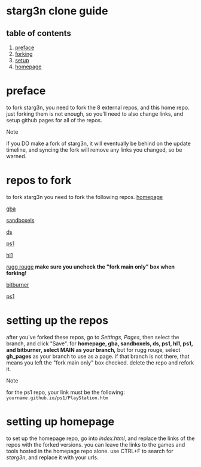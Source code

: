 # starg3n clone guide

## table of contents
1. [preface](#preface)
2. [forking](#repos-to-fork)
3. [setup](#setting-up-the-repos)
4. [homepage](#setting-up-homepage)


# preface
to fork starg3n, you need to fork the 8 external repos, and this home repo. just forking them is not enough, so you'll need to also change links, and setup github pages for all of the repos.
> [!NOTE]
> if you DO make a fork of starg3n, it will eventually be behind on the update timeline, and syncing the fork will remove any links you changed, so be warned.

# repos to fork
to fork starg3n you need to fork the following repos.
[homepage](https://github.com/starg3n/starg3n.github.io/tree/main)

[gba](https://github.com/starg3n/gba)

[sandboxels](https://github.com/starg3n/sandboxels)

[ds](https://github.com/starg3n/ds)

[ps1](https://github.com/starg3n/ps1)

[hl1](https://github.com/starg3n/hl1)

[rugg rouge](https://github.com/starg3n/rr) **make sure you uncheck the "fork main only" box when forking!**

[bitburner](https://github.com/starg3n/bitburner)

[ps1](https://github.com/starg3n/ps1)

# setting up the repos

after you've forked these repos, go to _Settings_, _Pages_, then select the branch, and click "Save".
for **homepage, gba, sandboxels, ds, ps1, hl1, ps1, and bitburner, select MAIN as your branch,** but for rugg rouge, select **gh_pages** as your branch to use as a page. if that branch is not there, that means you left the "fork main only" box checked. delete the repo and refork it. 
> [!NOTE]
> for the ps1 repo, your link must be the following: \
> ```yourname.github.io/ps1/PlayStation.htm```

# setting up homepage

to set up the homepage repo, go into _index.html_, and replace the links of the repos with the forked versions. you can leave the links to the games and tools hosted in the homepage repo alone.
use CTRL+F to search for _starg3n_, and replace it with your urls.
